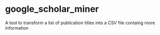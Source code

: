 # google_scholar_miner
A tool to transform a list of publication titles into a CSV file containg more information
